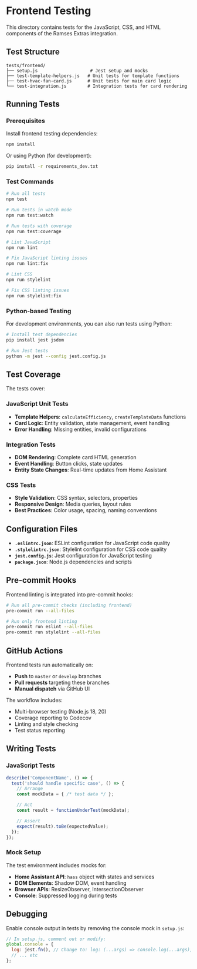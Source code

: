 # Frontend Testing

This directory contains tests for the JavaScript, CSS, and HTML components of the Ramses Extras integration.

## Test Structure

```
tests/frontend/
├── setup.js                    # Jest setup and mocks
├── test-template-helpers.js   # Unit tests for template functions
├── test-hvac-fan-card.js      # Unit tests for main card logic
└── test-integration.js        # Integration tests for card rendering
```

## Running Tests

### Prerequisites

Install frontend testing dependencies:

```bash
npm install
```

Or using Python (for development):

```bash
pip install -r requirements_dev.txt
```

### Test Commands

```bash
# Run all tests
npm test

# Run tests in watch mode
npm run test:watch

# Run tests with coverage
npm run test:coverage

# Lint JavaScript
npm run lint

# Fix JavaScript linting issues
npm run lint:fix

# Lint CSS
npm run stylelint

# Fix CSS linting issues
npm run stylelint:fix
```

### Python-based Testing

For development environments, you can also run tests using Python:

```bash
# Install test dependencies
pip install jest jsdom

# Run Jest tests
python -m jest --config jest.config.js
```

## Test Coverage

The tests cover:

### JavaScript Unit Tests
- **Template Helpers**: `calculateEfficiency`, `createTemplateData` functions
- **Card Logic**: Entity validation, state management, event handling
- **Error Handling**: Missing entities, invalid configurations

### Integration Tests
- **DOM Rendering**: Complete card HTML generation
- **Event Handling**: Button clicks, state updates
- **Entity State Changes**: Real-time updates from Home Assistant

### CSS Tests
- **Style Validation**: CSS syntax, selectors, properties
- **Responsive Design**: Media queries, layout rules
- **Best Practices**: Color usage, spacing, naming conventions

## Configuration Files

- **`.eslintrc.json`**: ESLint configuration for JavaScript code quality
- **`.stylelintrc.json`**: Stylelint configuration for CSS code quality
- **`jest.config.js`**: Jest configuration for JavaScript testing
- **`package.json`**: Node.js dependencies and scripts

## Pre-commit Hooks

Frontend linting is integrated into pre-commit hooks:

```bash
# Run all pre-commit checks (including frontend)
pre-commit run --all-files

# Run only frontend linting
pre-commit run eslint --all-files
pre-commit run stylelint --all-files
```

## GitHub Actions

Frontend tests run automatically on:

- **Push** to `master` or `develop` branches
- **Pull requests** targeting these branches
- **Manual dispatch** via GitHub UI

The workflow includes:
- Multi-browser testing (Node.js 18, 20)
- Coverage reporting to Codecov
- Linting and style checking
- Test status reporting

## Writing Tests

### JavaScript Tests

```javascript
describe('ComponentName', () => {
  test('should handle specific case', () => {
    // Arrange
    const mockData = { /* test data */ };

    // Act
    const result = functionUnderTest(mockData);

    // Assert
    expect(result).toBe(expectedValue);
  });
});
```

### Mock Setup

The test environment includes mocks for:
- **Home Assistant API**: `hass` object with states and services
- **DOM Elements**: Shadow DOM, event handling
- **Browser APIs**: ResizeObserver, IntersectionObserver
- **Console**: Suppressed logging during tests

## Debugging

Enable console output in tests by removing the console mock in `setup.js`:

```javascript
// In setup.js, comment out or modify:
global.console = {
  log: jest.fn(), // Change to: log: (...args) => console.log(...args),
  // ... etc
};
```
